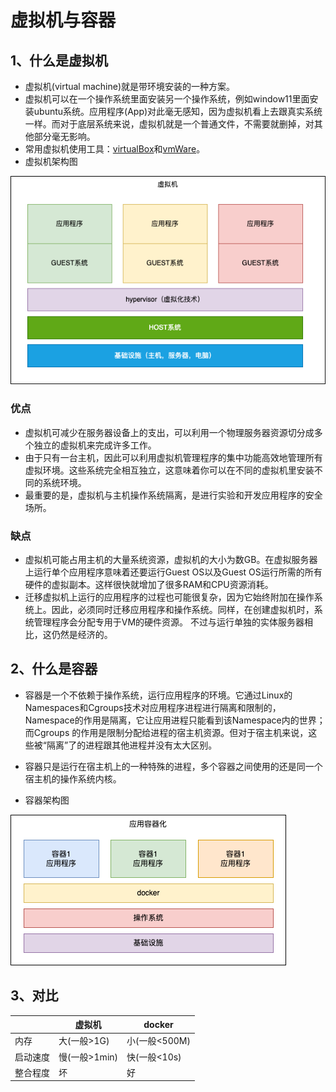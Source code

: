 # 虚拟机与容器

## 1、什么是虚拟机
+ 虚拟机(virtual machine)就是带环境安装的一种方案。
+ 虚拟机可以在一个操作系统里面安装另一个操作系统，例如window11里面安装ubuntu系统。应用程序(App)对此毫无感知，因为虚拟机看上去跟真实系统一样。而对于底层系统来说，虚拟机就是一个普通文件，不需要就删掉，对其他部分毫无影响。
+ 常用虚拟机使用工具：[virtualBox](https://www.virtualbox.org)和[vmWare](https://www.vmware.com/products/workstation-player.html)。
+ 虚拟机架构图

![](./images/virtualBox.png)

### 优点
+ 虚拟机可减少在服务器设备上的支出，可以利用一个物理服务器资源切分成多个独立的虚拟机来完成许多工作。
+ 由于只有一台主机，因此可以利用虚拟机管理程序的集中功能高效地管理所有虚拟环境。这些系统完全相互独立，这意味着你可以在不同的虚拟机里安装不同的系统环境。
+ 最重要的是，虚拟机与主机操作系统隔离，是进行实验和开发应用程序的安全场所。

### 缺点
+ 虚拟机可能占用主机的大量系统资源，虚拟机的大小为数GB。在虚拟服务器上运行单个应用程序意味着还要运行Guest OS以及Guest OS运行所需的所有硬件的虚拟副本。这样很快就增加了很多RAM和CPU资源消耗。
+ 迁移虚拟机上运行的应用程序的过程也可能很复杂，因为它始终附加在操作系统上。因此，必须同时迁移应用程序和操作系统。同样，在创建虚拟机时，系统管理程序会分配专用于VM的硬件资源。 不过与运行单独的实体服务器相比，这仍然是经济的。


## 2、什么是容器
+ 容器是一个不依赖于操作系统，运行应用程序的环境。它通过Linux的Namespaces和Cgroups技术对应用程序进程进行隔离和限制的，Namespace的作用是隔离，它让应用进程只能看到该Namespace内的世界；而Cgroups 的作用是限制分配给进程的宿主机资源。但对于宿主机来说，这些被“隔离”了的进程跟其他进程并没有太大区别。
+ 容器只是运行在宿主机上的一种特殊的进程，多个容器之间使用的还是同一个宿主机的操作系统内核。

+ 容器架构图

![](images/container.png)


## 3、对比
| | 虚拟机 | docker |
|---------|---------|---------|
|内存|大(一般>1G)|小(一般<500M)|
|启动速度|慢(一般>1min)|快(一般<10s)|
|整合程度|坏|好|